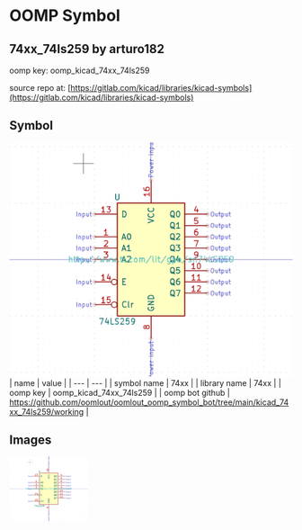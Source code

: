 # OOMP Symbol  
## 74xx_74ls259  by arturo182  
  
oomp key: oomp_kicad_74xx_74ls259  
  
source repo at: [https://gitlab.com/kicad/libraries/kicad-symbols](https://gitlab.com/kicad/libraries/kicad-symbols)  
## Symbol  
  
[![working.png](working_600.png)](working.png)  
| name | value | 
| --- | --- | 
| symbol name | 74xx | 
| library name | 74xx | 
| oomp key | oomp_kicad_74xx_74ls259 | 
| oomp bot github | https://github.com/oomlout/oomlout_oomp_symbol_bot/tree/main/kicad_74xx_74ls259/working | 
## Images  
  
[![working.png](working_140.png)](working.png)  
